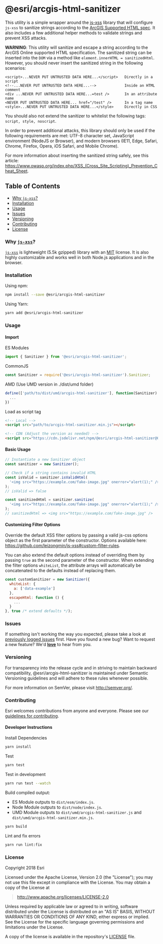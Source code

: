 # @esri/arcgis-html-sanitizer

This utility is a simple wrapper around the [js-xss](https://github.com/leizongmin/js-xss) library that will configure `js-xss` to sanitize strings according to the [ArcGIS Supported HTML spec](https://doc.arcgis.com/en/arcgis-online/reference/supported-html.htm). It also
includes a few additional helper methods to validate strings and
prevent XSS attacks.

**WARNING**: This utility will sanitize and escape a string according to the
ArcGIS Online supported HTML specification. The sanitized string can be inserted
into the `DOM` via a method like `element.innerHTML = sanitizedHtml`. However,
you should never insert the sanitized string in the following scenarios:

```
<script>...NEVER PUT UNTRUSTED DATA HERE...</script>   Directly in a script
<!--...NEVER PUT UNTRUSTED DATA HERE...-->             Inside an HTML comment
<div ...NEVER PUT UNTRUSTED DATA HERE...=test />       In an attribute name
<NEVER PUT UNTRUSTED DATA HERE... href="/test" />      In a tag name
<style>...NEVER PUT UNTRUSTED DATA HERE...</style>     Directly in CSS
```

You should also not extend the sanitizer to whitelist the following
tags: `script, style, noscript`.

In order to prevent additional attacks, this library should only be used if the following requirements are met: UTF-8 character set, JavaScript environment
(NodeJS or Browser), and modern browsers (IE11, Edge, Safari, Chrome, Firefox,
Opera, iOS Safari, and Mobile Chrome).

For more information about inserting the sanitized string safely, see this
article: https://www.owasp.org/index.php/XSS_(Cross_Site_Scripting)_Prevention_Cheat_Sheet.

## Table of Contents

* [Why `js-xss`?](#why-js-xss)
* [Installation](#installation)
* [Usage](#usage)
* [Issues](#issues)
* [Versioning](#versioning)
* [Contributing](#contributing)
* [License](#license)

### Why [`js-xss`](https://github.com/leizongmin/js-xss)?

[`js-xss`](https://github.com/leizongmin/js-xss) is lightweight (5.5k gzipped)
library with an [MIT](https://github.com/leizongmin/js-xss#license) license. It is also highly customizable
and works well in both Node.js applications and in the browser.

### Installation

Using npm:

```sh
npm install --save @esri/arcgis-html-sanitizer
```

Using Yarn:

```sh
yarn add @esri/arcgis-html-sanitizer
```

### Usage

#### Import

ES Modules

```js
import { Sanitizer } from '@esri/arcgis-html-sanitizer';
```

CommonJS

```js
const Sanitizer = require('@esri/arcgis-html-sanitizer').Sanitizer;
```

AMD (Use UMD version in ./dist/umd folder)

```js
define(['path/to/dist/umd/arcgis-html-sanitizer'], function(Sanitizer) {
  ...
})
```

Load as script tag

```html
<!-- Local -->
<script src="path/to/arcgis-html-sanitizer.min.js"></script>

<!-- CDN (Adjust the version as needed) -->
<script src="https://cdn.jsdelivr.net/npm/@esri/arcgis-html-sanitizer@0.2.0/dist/umd/arcgis-html-sanitizer.min.js"></script>
```

#### Basic Usage

```js
// Instantiate a new Sanitizer object
const sanitizer = new Sanitizer();

// Check if a string contains invalid HTML
const isValid = sanitizer.isValidHtml(
  '<img src="https://example.com/fake-image.jpg" onerror="alert(1);" />'
);
// isValid => false

const sanitizedHtml = sanitizer.sanitize(
  '<img src="https://example.com/fake-image.jpg" onerror="alert(1);" />'
);
// sanitizedHtml => <img src="https://example.com/fake-image.jpg" />
```

#### Customizing Filter Options

Override the default XSS filter options by passing a valid js-css options object as the first parameter of the constructor. Options available here: https://github.com/leizongmin/js-xss#custom-filter-rules.

You can also extend the default options instead of overriding them by passing `true` as the second parameter of the constructor. When extending
the filter options `whiteList`, the attribute arrays will automatically
be concatenated to the defaults instead of replacing them.

```js
const customSanitizer = new Sanitizer({
  whiteList: {
    a: ['data-example']
  },
  escapeHtml: function () {
    ...
  }
}, true /* extend defaults */);
```

### Issues

If something isn't working the way you expected, please take a look at [previously logged issues](https://github.com/Esri/arcgis-html-sanitizer/issues) first. Have you found a new bug? Want to request a new feature? We'd [**love**](https://github.com/Esri/arcgis-html-sanitizer/issues/new) to hear from you.

### Versioning

For transparency into the release cycle and in striving to maintain backward compatibility, @esri/arcgis-html-sanitizer is maintained under Semantic Versioning guidelines and will adhere to these rules whenever possible.

For more information on SemVer, please visit <http://semver.org/>.

### Contributing

Esri welcomes contributions from anyone and everyone. Please see our [guidelines for contributing](https://github.com/esri/contributing).

#### Developer Instructions

Install Dependencies

```sh
yarn install
```

Test

```sh
yarn test
```

Test in development

```sh
yarn run test --watch
```

Build compiled output:

* ES Module outputs to `dist/esm/index.js`.
* Node Module outputs to `dist/node/index.js`.
* UMD Module outputs to `dist/umd/arcgis-html-sanitizer.js` and `dist/umd/arcgis-html-sanitizer.min.js`.

```sh
yarn build
```

Lint and fix errors

```sh
yarn run lint:fix
```

### License

Copyright 2018 Esri

Licensed under the Apache License, Version 2.0 (the "License");
you may not use this file except in compliance with the License.
You may obtain a copy of the License at

> http://www.apache.org/licenses/LICENSE-2.0

Unless required by applicable law or agreed to in writing, software
distributed under the License is distributed on an "AS IS" BASIS,
WITHOUT WARRANTIES OR CONDITIONS OF ANY KIND, either express or implied.
See the License for the specific language governing permissions and
limitations under the License.

A copy of the license is available in the repository's [LICENSE](./LICENSE) file.
